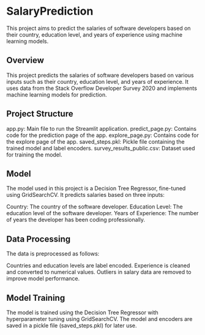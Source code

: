 # SalaryPrediction

This project aims to predict the salaries of software developers based on their country, education level, and years of experience using machine learning models.

## Overview

This project predicts the salaries of software developers based on various inputs such as their country, education level, and years of experience. It uses data from the Stack Overflow Developer Survey 2020 and implements machine learning models for prediction.

## Project Structure

app.py: Main file to run the Streamlit application.
predict_page.py: Contains code for the prediction page of the app.
explore_page.py: Contains code for the explore page of the app.
saved_steps.pkl: Pickle file containing the trained model and label encoders.
survey_results_public.csv: Dataset used for training the model.

## Model

The model used in this project is a Decision Tree Regressor, fine-tuned using GridSearchCV. It predicts salaries based on three inputs:

Country: The country of the software developer.
Education Level: The education level of the software developer.
Years of Experience: The number of years the developer has been coding professionally.

## Data Processing
The data is preprocessed as follows:

Countries and education levels are label encoded.
Experience is cleaned and converted to numerical values.
Outliers in salary data are removed to improve model performance.

## Model Training
The model is trained using the Decision Tree Regressor with hyperparameter tuning using GridSearchCV. The model and encoders are saved in a pickle file (saved_steps.pkl) for later use.